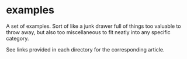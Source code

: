 # examples
A set of examples. Sort of like a junk drawer full of things too valuable to throw away, but also too miscellaneous to fit neatly into any specific category.

See links provided in each directory for the corresponding article.
